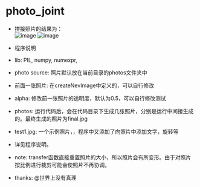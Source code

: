 # photo_joint

- 拼接照片的结果为：  
 ![image](final.jpg)
 ![image](final2.jpg)

- 程序说明  
 - lib: PIL, numpy, numexpr, 
 - photo source: 照片默认放在当前目录的photos文件夹中  
 - 前面一张照片: 在createNevImage中定义的，可以自行修改  
 - alpha: 修改前一张照片的透明度，默认为0.5，可以自行修改测试
 - photos: 运行代码后，会在代码目录下生成几张照片，分别是运行中间接生成的。最终生成的照片为final.jpg  
 - test1.jpg: 一个示例照片，，程序中又添加了向照片中添加文字，旋转等  
 - 详见程序说明。  



- note: transfer函数直接重置照片的大小，所以照片会有所变形。由于对照片按比例进行裁剪可能会使照片不再协调。

- thanks: @世界上没有真理




